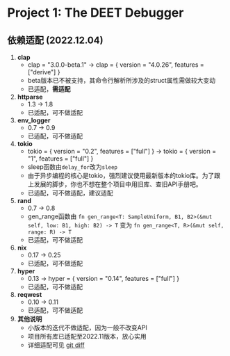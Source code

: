 # Project 1: The DEET Debugger

## 依赖适配 (2022.12.04)
1. **clap**
    + clap = "3.0.0-beta.1" -> clap = { version = "4.0.26", features = ["derive"] }
    + beta版本已不被支持，其命令行解析所涉及的struct属性需做较大变动
    + 已适配，**需适配**
2. **httparse**
    + 1.3 -> 1.8
    + 已适配，可不做适配
3. **env_logger**
    + 0.7 -> 0.9
    + 已适配，可不做适配
4. **tokio**
    + tokio = { version = "0.2", features = ["full"] } -> tokio =  { version = "1", features = ["full"] }
    + sleep函数由`delay_for`改为`sleep`
    + 由于异步编程的核心是tokio，强烈建议使用最新版本的tokio库。为了跟上发展的脚步，你也不想在整个项目中用旧库、查旧API手册吧。
    + 已适配，可不做适配，建议适配
5. **rand**
    + 0.7 -> 0.8
    + gen_range函数由 `fn gen_range<T: SampleUniform, B1, B2>(&mut self, low: B1, high: B2) -> T` 变为 `fn gen_range<T, R>(&mut self, range: R) -> T`
    + 已适配，可不做适配
6. **nix**
    + 0.17 -> 0.25
    + 已适配，可不做适配
7. **hyper**
    + 0.13 -> hyper = { version = "0.14", features = ["full"] }
    + 已适配，可不做适配
8. **reqwest** 
    + 0.10 -> 0.11
    + 已适配，可不做适配
9. **其他说明**
    + 小版本的迭代不做适配，因为一般不改变API
    + 项目所有库已适配至2022.11版本，放心实用
    + 详细适配可见 [git diff](https://github.com/fung-hwang/CS110L-2020spr/commit/2c761a630b6d6a293d2d93bc5d942554711019cf)


